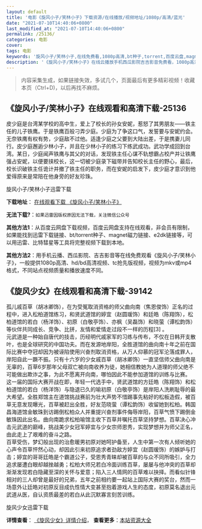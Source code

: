 ```yaml
---
layout: default
title: '电影《旋风小子/笑林小子》下载资源/在线播放/视频地址/1080p/高清/蓝光'
date: "2021-07-10T14:40:06+0800"
last_modified_at: "2021-07-10T14:40:06+0800"
permalink: /25136/
categories: 电影
cover:
tags: 电影
keywords: '旋风小子/笑林小子,在线免费看,1080p高清,bt种子,torrent,百度云盘,magnet,磁力链,迅雷下载资源'
description: '《旋风小子/笑林小子》在线云播放手机西瓜影院吉吉影音免费看，1080p高清bd/hd未删减完整版和tc抢先枪版，mkv/mp4格式，附带bt/torrent种子、magnet/磁力链、百度云盘、网盘资源迅雷下载链接'
---
```


>内容采集生成，如果链接失效，多试几个，页面最后有更多精彩视频！收藏本页（Ctrl+D)，以后再找不麻烦。


## 《旋风小子/笑林小子》在线观看和高清下载-25136

皮少庭是台湾某学校的高中生，爱上了校长的孙女安妮，惹怒了其男朋友——铁主任的儿子铁鹰。于是铁鹰百般刁弄少庭。少庭为了争这口气，发誓要与安妮约会。无奈铁鹰有权有势，少庭敌不过他。适逢少庭之父要到大陆出差，于是携妻儿同行。皮少庭邂逅少林小子，并且在少林小子的练习下练武成功。武功学成回到台湾。某日，少庭闻声铁鹰与其父的对话，发现铁主任心谋不轨想霸占校产并让铁鹰强占安妮，以便要挟校长，这一切被少庭录下磁带并告知校长主任的野心，最后，校长识破铁主任诡计并撤了铁主任的职务，而在安妮的启发下，皮少庭才意识到他爱得原来是常陪在他身旁的好友珍珠。


旋风小子/笑林小子迅雷下载

**下载地址**： [在线观看下载 《旋风小子/笑林小子》](https://www.993dy.com//vod-detail-id-23021.html) 


**无法下载?**：`如果迅雷因版权原因无法下载，关注微信公众号 `

**其他方法1**：从百度云网盘下载视频，百度云网盘支持在线观看，非会员有限制，如果能找到迅雷下载链接、bt/torrent种子、magnet磁力链接、e2dk链接等，可以用迅雷、比特彗星等工具将完整视频下载到本地。

**其他方法2**：用手机云播、西瓜影院、吉吉影音等在线免费观看《旋风小子/笑林小子》，一般提供1080p高清、hd/bd高清视频、tc抢先版视频，视频为mkv或mp4格式，不同站点视频质量和播放速度不同。


## 《旋风少女》在线观看和高清下载-39142

孤儿戚百草（胡冰卿饰），在为受冤取消资格的师父曲向南（焦恩俊饰）正名的过程中，进入松柏道馆练习，和贤武道馆的婷宜（赵圆瑗饰）和廷皓（陈翔饰），松柏道馆的若白（杨洋饰）、初原（白敬亭饰）、亦枫（吴磊饰）和晓萤（谭松韵饰）等伙伴共同成长、竞争、比拼，友情和爱情走过段不一样的历程[3] 。<br />元武道是一种始自唐代的技击，历经明代戚家军的习练与传布，不仅在日韩开支散叶，也是全球研究的中国功夫。而在发源地岸阳，全胜道馆的曲向南十年之前在国际比赛中夺冠却因为被诬陷使用兴奋剂取消资格，从万人仰慕的冠军沦落成罪人，岸阳自此一蹶不振。只有十六岁的少女戚百草（胡冰卿饰）一直坚信师父曲向南是无辜的，百草6岁那年父母双亡被向南收养为徒，她相信教她为人道理的师父绝不可能做出欺诈之事，为此不愿离开向南，哪怕因此不能参加道馆的训练与比赛。<br />这一届的国际大赛开战在即，年轻一代选手中，贤武道馆的方廷皓（陈翔饰）和松柏道馆的若白（杨洋饰）与隐退已久的喻初原（白敬亭饰）是岸阳人洗刷耻辱的最大希望。全胜郑馆主在道馆挑战赛前为壮大声势不惜踢事先粘好的松板造假，被百草无意发现曝光，百草被赶出全胜，好友范晓萤（谭松韵饰）收留她到松柏。韩国昌海道馆金敏珠到访踢倒松柏众人并重提兴奋剂事件侮辱岸阳，百草气愤下踢倒金敏珠因此出名。曲向南跪求松柏喻馆主收下百草并嘱托百草坚持梦想。百草决心冲击元武道的巅峰，挑战美少女冠军婷宜与少女宗师恩秀，实现梦想并为师父正名，由此走上了艰难的奋斗之路。<br />百草受伤，梦幻般出现的治愈暖男初原对她呵护备至，人生中第一次有人倾听她的心声令百草怦然心动，却因此引来初原追求者劲敌方婷宜（赵圆瑗饰）的嫉妒与打击；婷宜的哥哥廷皓是个霸道公子，受恩秀青睐却被百草的与众不同所吸引，全力追求屡遭白眼却越挫越勇；松柏大师兄若白冷面训练百草，屡屡与他冲突的百草却渐渐发现若白隐藏至深的关怀与爱意；陷入三人情网的百草难以抉择。而看似针锋相对的三人却曾是最好的兄弟，五年之前相约要一起站上国际大赛的奖台，然而一场意外让廷皓对初原反目成仇性情大变甚至抱着游戏人生的态度，初原莫名退出元武道从医，自认资质最差的若白从此沉默寡言刻苦训练。<!---剧情end--->


旋风少女迅雷下载

**详情查看**： [《旋风少女》详情介绍](/movie/39142/)， **查看更多**：[本站资源大全](/movie/t/all/)

